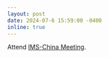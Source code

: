 ```yaml
---
layout: post
date: 2024-07-6 15:59:00 -0400
inline: true
---
```


Attend [IMS-China Meeting](https://conferences.koushare.com/2024IMS). 